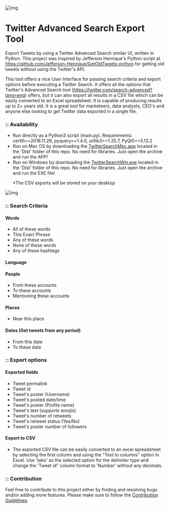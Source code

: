 ![img](https://i.imgur.com/fApFGmM.png)

# Twitter Advanced Search Export Tool

Export Tweets by using a Twitter Advanced Search similar UI, written in Python. This project was inspired by Jefferson Henrique's Python script at https://github.com/Jefferson-Henrique/GetOldTweets-python for getting old tweets without using the Twitter's API.

This tool offers a nice User Interface for passing search criteria and export options before executing a Twitter Search. It offers all the options that Twitter's Advanced Search tool (https://twitter.com/search-advanced?lang=eng) offers, but it can also export all results in a CSV file which can be easily converted to an Excel spreadsheet. It is capable of producing results up to 2+ years old. It is a great tool for marketeers, data analysts, CEO's and anyone else looking to get Twitter data exported in a single file.

<h3>:: Availability</h3>
<ul>
  <li>Run directly as a Python3 script (main.py). Requirements: certifi==2018.11.29, pyquery==1.4.0, urllib3==1.25.7, PyQt5==5.13.2</li>
   <li>Run on Mac OS by downloading the <a href="https://github.com/yiannakasgeorge/pythonGUI-twitter-advanced-search/raw/master/dist/twitterSearchMac.app.zip">TwitterSearchMac.app</a> located in the 'Dist' folder of this repo. No need for libraries. Just open the archive and run the APP!</li>
   <li>Run on Windows by downloading the <a href="https://github.com/yiannakasgeorge/pythonGUI-twitter-advanced-search/raw/master/dist/twitterSearchWin.exe.zip">TwitterSearchWin.exe</a> located in the 'Dist' folder of this repo. No need for libraries. Just open the archive and run the EXE file!</li>
  <p>*The CSV exports will be stored on your desktop</p>
</ul>

![img](https://i.imgur.com/MizSASQ.png)

<h3>:: Search Criteria</h3>

<h4>Words</h4>
<ul>
  <li>All of these words</li>
   <li>This Exact Phrase</li>
   <li>Any of these words</li>
   <li>None of these words</li>
   <li>Any of these hashtags</li>
</ul>
  
<h4>Language</h4>
  
<h4>People</h4>
<ul>
  <li>From these accounts</li>
   <li>To these accounts</li>
   <li>Mentioning these accounts</li>
</ul>
  

<h4>Places</h4>
<ul>
  <li>Near this place</li>
</ul>
  

<h4>Dates (Get tweets from any period)</h4>
<ul>
  <li>From this date</li>
   <li>To these date</li>
</ul>

<h3>:: Export options</h3>

<h4>Exported fields</h4>
<ul>
  <li>Tweet permalink</li>
   <li>Tweet id</li>
   <li>Tweet's poster (Username)</li>
   <li>Tweet's posted date/time</li>
   <li>Tweet's poster (Profile name)</li>
    <li>Tweet's text (supports emojis)</li>
   <li>Tweet's number of retweets</li>
   <li>Tweet's retweet status (Yes/No)</li>
   <li>Tweet's poster number of followers</li>
</ul>

<h4>Export to CSV</h4>
<ul>
  <li>The exported CSV file can be easily converted to an excel spreadsheet by selecting the first column and using the "Text to columns" option in Excel. Use 'tabs' as the selected option for the delimiter type and change the 'Tweet id" column format to 'Number' without any decimals.</li>
</ul>


<h3>:: Contribution</h3>
<p>Feel free to contribute to this project either by finding and resolving bugs and/or adding more features. Please make sure to follow the <a href="https://github.com/yiannakasgeorge/pythonGUI-twitter-advanced-search/blob/master/CONTRIBUTING.md">Contribution Guidelines</a>.</p>
